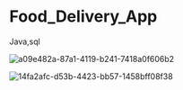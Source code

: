 # Food_Delivery_App
Java,sql


![a09e482a-87a1-4119-b241-7418a0f606b2](https://github.com/Riju115/Food_Delivery_App/assets/127645758/4b227c1b-3052-436e-947a-3450586f4c57)


![14fa2afc-d53b-4423-bb57-1458bff08f38](https://github.com/Riju115/Food_Delivery_App/assets/127645758/bd550af9-547c-4d16-bf55-5b9bc85f8ba4)
